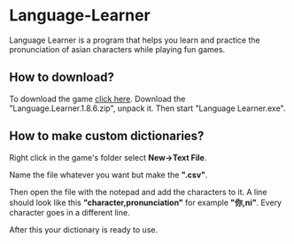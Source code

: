 # Language-Learner

Language Learner is a program that helps you learn and practice the pronunciation of asian characters while playing fun games.

## How to download?

To download the game [click here](https://github.com/zsoltkovacs94/Language-Learner/releases/tag/Release). Download the "Language.Learner.1.8.6.zip", unpack it. Then start "Language Learner.exe".

## How to make custom dictionaries?

Right click in the game's folder select __New->Text File__.

Name the file whatever you want but make the __".csv"__.

Then open the file with the notepad and add the characters to it. A line should look like this __"character,pronunciation"__ for example __"你,ni"__. Every character goes in a different line.

After this your dictionary is ready to use.
